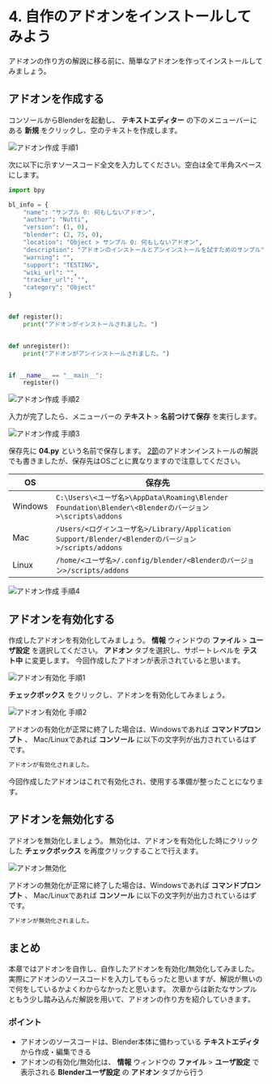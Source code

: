 # 4. 自作のアドオンをインストールしてみよう

アドオンの作り方の解説に移る前に、簡単なアドオンを作ってインストールしてみましょう。

## アドオンを作成する

コンソールからBlenderを起動し、 **テキストエディター** の下のメニューバーにある **新規** をクリックし、空のテキストを作成します。

![アドオン作成 手順1](https://dl.dropboxusercontent.com/s/6x7jkbaadtehb2e/blender_make_add-on_1.png "アドオン作成 手順1")

次に以下に示すソースコード全文を入力してください。空白は全て半角スペースにします。

```py3:04.py
import bpy

bl_info = {
	"name": "サンプル 0: 何もしないアドオン",
	"author": "Nutti",
	"version": (1, 0),
	"blender": (2, 75, 0),
	"location": "Object > サンプル 0: 何もしないアドオン",
	"description": "アドオンのインストールとアンインストールを試すためのサンプル",
	"warning": "",
	"support": "TESTING",
	"wiki_url": "",
	"tracker_url": "",
	"category": "Object"
}


def register():
	print("アドオンがインストールされました。")


def unregister():
	print("アドオンがアンインストールされました。")


if __name__ == "__main__":
	register()

```

![アドオン作成 手順2](https://dl.dropboxusercontent.com/s/t6agj2bu859vk1c/blender_make_add-on_2.png "アドオン作成 手順2")

入力が完了したら、メニューバーの **テキスト** > **名前つけて保存** を実行します。

![アドオン作成 手順3](https://dl.dropboxusercontent.com/s/cbwyg0yebb8loww/blender_make_add-on_3.png "アドオン作成 手順3")

保存先に **04.py** という名前で保存します。
[2節](02_Use_Blender_Add-on.md)のアドオンインストールの解説でも書きましたが、保存先はOSごとに異なりますので注意してください。

|OS|保存先|
|--|--|
|Windows|```C:\Users\<ユーザ名>\AppData\Roaming\Blender Foundation\Blender\<Blenderのバージョン>\scripts\addons```|
|Mac|```/Users/<ログインユーザ名>/Library/Application Support/Blender/<Blenderのバージョン>/scripts/addons```|
|Linux|```/home/<ユーザ名>/.config/blender/<Blenderのバージョン>/scripts/addons```|

![アドオン作成 手順4](https://dl.dropboxusercontent.com/s/z9ibf7qz2t1jlj7/blender_make_add-on_4.png "アドオン作成 手順4")

## アドオンを有効化する

作成したアドオンを有効化してみましょう。
**情報** ウィンドウの **ファイル** > **ユーザ設定** を選択してください。
**アドオン** タブを選択し、サポートレベルを **テスト中** に変更します。
今回作成したアドオンが表示されていると思います。

![アドオン有効化 手順1](https://dl.dropboxusercontent.com/s/7p3apgnyvjj8dl0/blender_enable_add-on_1.png "アドオン有効化 手順1")

**チェックボックス** をクリックし、アドオンを有効化してみましょう。

![アドオン有効化 手順2](https://dl.dropboxusercontent.com/s/ghc3rhh2wf3v9zc/blender_enable_add-on_2.png "アドオン有効化 手順2")

アドオンの有効化が正常に終了した場合は、Windowsであれば **コマンドプロンプト** 、 Mac/Linuxであれば **コンソール** に以下の文字列が出力されているはずです。

```sh
アドオンが有効化されました。
```

今回作成したアドオンはこれで有効化され、使用する準備が整ったことになります。

## アドオンを無効化する

アドオンを無効化しましょう。
無効化は、アドオンを有効化した時にクリックした **チェックボックス** を再度クリックすることで行えます。

![アドオン無効化](https://dl.dropboxusercontent.com/s/73xlppzkxu21u5w/blender_disable_add-on.png "アドオン無効化")

アドオンの無効化が正常に終了した場合は、Windowsであれば **コマンドプロンプト** 、 Mac/Linuxであれば **コンソール** に以下の文字列が出力されているはずです。

```sh
アドオンが無効化されました。
```

## まとめ

本章ではアドオンを自作し、自作したアドオンを有効化/無効化してみました。
実際にアドオンのソースコードを入力してもらったと思いますが、解説が無いので何をしているかよくわからなかったと思います。
次章からは新たなサンプルともう少し踏み込んだ解説を用いて、アドオンの作り方を紹介していきます。

### ポイント

* アドオンのソースコードは、Blender本体に備わっている **テキストエディタ** から作成・編集できる
* アドオンの有効化/無効化は、 **情報** ウィンドウの **ファイル** > **ユーザ設定** で表示される **Blenderユーザ設定** の **アドオン** タブから行う
